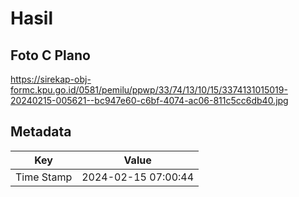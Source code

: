 # Hasil

## Foto C Plano

https://sirekap-obj-formc.kpu.go.id/0581/pemilu/ppwp/33/74/13/10/15/3374131015019-20240215-005621--bc947e60-c6bf-4074-ac06-811c5cc6db40.jpg


## Metadata

| Key        | Value               |
| ---------- | ------------------- |
| Time Stamp | 2024-02-15 07:00:44 |



